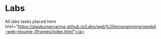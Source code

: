# Labs
All labs tasks placed here
<a> href="https://ajaykumarvarma.github.io/Labs/web%20programming/week4-web-resume-3frames/index.html"</a>
